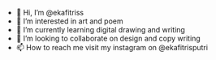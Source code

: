 - 👋 Hi, I’m @ekafitriss
- 👀 I’m interested in art and poem
- 🌱 I’m currently learning digital drawing and writing 
- 💞️ I’m looking to collaborate on design and copy writing
- 📫 How to reach me visit my instagram on @ekafitrisputri

<!---
ekafitriss/ekafitriss is a ✨ special ✨ repository because its `README.md` (this file) appears on your GitHub profile.
You can click the Preview link to take a look at your changes.
--->
